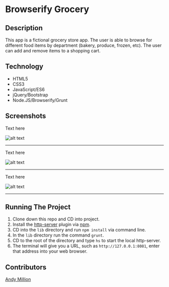 # Browserify Grocery

## Description
This app is a fictional grocery store app. The user is able to browse for different food items by department (bakery, produce, frozen, etc). The user can add and remove items to a shopping cart.

## Technology
- HTML5
- CSS3
- JavaScript/ES6
- jQuery/Bootstrap
- Node.JS/Browserify/Grunt

## Screenshots
Text here

![alt text](URL)
___

Text here

![alt text](URL)
___

Text here

![alt text](URL)
___
## Running The Project
1. Clone down this repo and CD into project.
2. Install the [http-server](https://www.npmjs.com/package/http-server) plugin via [npm](https://www.npmjs.com/).
3. CD into the `lib` directory and run `npm install` via command line.
4. In the `lib` directory run the command `grunt`.
5. CD to the root of the directory and type `hs` to start the local http-server.
6. The terminal will give you a URL, such as `http://127.0.0.1:8081`, enter that address into your web browser.


## Contributors
[Andy Million](https://github.com/amillion3)